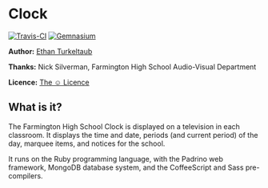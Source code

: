 # Clock

[![Travis-CI](https://secure.travis-ci.org/eturk/clock.png)](http://travis-ci.org/#!/eturk/clock) [![Gemnasium](https://gemnasium.com/eturk/clock.png)](https://gemnasium.com/eturk/clock)

**Author:** [Ethan Turkeltaub](http://github.com/eturk)

**Thanks:** Nick Silverman, Farmington High School Audio-Visual Department

**Licence:** [The ☺ Licence](http://licence.visualidiot.com/)

## What is it?

The Farmington High School Clock is displayed on a television in each classroom. It displays the time and date, periods (and current period) of the day, marquee items, and notices for the school.

It runs on the Ruby programming language, with the Padrino web framework, MongoDB database system, and the CoffeeScript and Sass pre-compilers.
